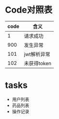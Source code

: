 # Code对照表

| code | 含义       |
|------|----------|
| 1    | 请求成功     |
| 900  | 发生异常     |
| 101  | jwt解析异常  |
| 102  | 未获得token |

# tasks

* 用户列表
* 药品列表
* 操作记录
